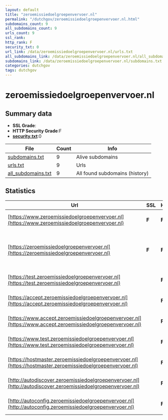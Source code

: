 ```yaml
---
layout: default
title: "zeroemissiedoelgroepenvervoer.nl"
permalink: "/dutchgov/zeroemissiedoelgroepenvervoer.nl.html"
subdomains_count: 9
all_subdomains_count: 9
urls_count: 9
ssl_rank: 
http_rank: F
security_txt: 0
url_link: /data/zeroemissiedoelgroepenvervoer.nl/urls.txt
all_subdomains_link: /data/zeroemissiedoelgroepenvervoer.nl/all_subdomains.txt
subdomains_link: /data/zeroemissiedoelgroepenvervoer.nl/subdomains.txt
categories: dutchgov
tags: dutchgov
---
```



# zeroemissiedoelgroepenvervoer.nl
## Summary data


 - **SSL Grade**:
 - **HTTP Security Grade**:F
 - **[security.txt](https://www.digitaleoverheid.nl/nieuws/standaard-security-txt-nu-verplicht-voor-overheid/)**:0


| File       | Count | Info |
|------------|-------|------|
|[subdomains.txt](/DutchGovScope/data/zeroemissiedoelgroepenvervoer.nl/subdomains.txt)|9|Alive subdomains|
|[urls.txt](/DutchGovScope/data/zeroemissiedoelgroepenvervoer.nl/urls.txt)|9|Urls|
|[all_subdomains.txt](/DutchGovScope/data/zeroemissiedoelgroepenvervoer.nl/all_subdomains.txt)|9|All found subdomains (history)|


## Statistics


| Url | SSL | HTTP | Server | Cookie | HSTS | CORS | CTO | CSP | XFO | XXP | RP |FP| Tech |Title |
|--------|-------|-------|------|------|------|------|------|------|------|------|------|------|------|------|
|[https://www.zeroemissiedoelgroepenvervoer.nl](https://www.zeroemissiedoelgroepenvervoer.nl)| **F**| **F**|Apache| | | | | | | | :white_check_mark: | |Apache HTTP Server||
|[https://zeroemissiedoelgroepenvervoer.nl](https://zeroemissiedoelgroepenvervoer.nl)| **F**| **F**|Apache| | | | | | | | :white_check_mark: | |Apache HTTP Server MySQL PHP WordPress|Site is undergoi...|
|[https://test.zeroemissiedoelgroepenvervoer.nl](https://test.zeroemissiedoelgroepenvervoer.nl)| | **F**|Apache| | | | | | | | :white_check_mark: | |Apache HTTP Server||
|[https://accept.zeroemissiedoelgroepenvervoer.nl](https://accept.zeroemissiedoelgroepenvervoer.nl)| | **F**|Apache| | | | | | | | :white_check_mark: | |Apache HTTP Server||
|[https://www.accept.zeroemissiedoelgroepenvervoer.nl](https://www.accept.zeroemissiedoelgroepenvervoer.nl)| | **F**|Apache| | | | | | | | :white_check_mark: | |Apache HTTP Server||
|[https://www.test.zeroemissiedoelgroepenvervoer.nl](https://www.test.zeroemissiedoelgroepenvervoer.nl)| | **F**|Apache| | | | | | | | :white_check_mark: | |Apache HTTP Server||
|[https://hostmaster.zeroemissiedoelgroepenvervoer.nl](https://hostmaster.zeroemissiedoelgroepenvervoer.nl)| | **F**|Apache| | | | | | | | :white_check_mark: | |Apache HTTP Server||
|[http://autodiscover.zeroemissiedoelgroepenvervoer.nl](http://autodiscover.zeroemissiedoelgroepenvervoer.nl)| | **F**|Apache| | | | | | | | :white_check_mark: | |Apache HTTP Server||
|[http://autoconfig.zeroemissiedoelgroepenvervoer.nl](http://autoconfig.zeroemissiedoelgroepenvervoer.nl)| | **F**|Apache| | | | | | | | :white_check_mark: | |Apache HTTP Server||

